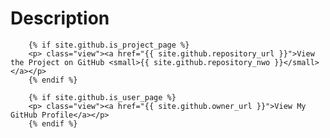 # Description

        {% if site.github.is_project_page %}
        <p> class="view"><a href="{{ site.github.repository_url }}">View the Project on GitHub <small>{{ site.github.repository_nwo }}</small></a></p>
        {% endif %}

        {% if site.github.is_user_page %}
        <p> class="view"><a href="{{ site.github.owner_url }}">View My GitHub Profile</a></p>
        {% endif %}
